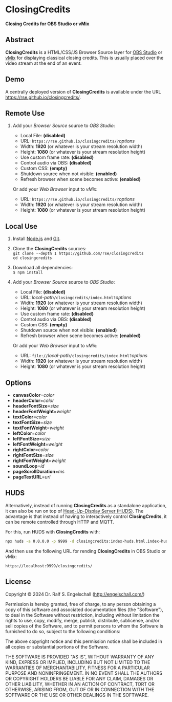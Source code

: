 
ClosingCredits
==============

**Closing Credits for OBS Studio or vMix**

Abstract
--------

**ClosingCredits** is a HTML/CSS/JS Browser Source layer for [OBS
Studio](http://obsproject.com/) or [vMix](https://www.vmix.com/) for
displaying classical closing credits. This is usually placed over
the video stream at the end of an event.

Demo
----

A centrally deployed version of **ClosingCredits** is available under
the URL https://rse.github.io/closingcredits/.

Remote Use
----------

1. Add your *Browser Source* source to *OBS Studio*:

   - Local File: **(disabled)**
   - URL: `https://rse.github.io/closingcredits/?`*options*
   - Width: **1920** (or whatever is your stream resolution width)
   - Height: **1080** (or whatever is your stream resolution height)
   - Use custom frame rate: **(disabled)**
   - Control audio via OBS: **(disabled)**
   - Custom CSS: **(empty)**
   - Shutdown source when not visible: **(enabled)**
   - Refresh browser when scene becomes active: **(enabled)**

   Or add your *Web Browser* input to *vMix*:

   - URL: `https://rse.github.io/closingcredits/?`*options*
   - Width: **1920** (or whatever is your stream resolution width)
   - Height: **1080** (or whatever is your stream resolution height)

Local Use
---------

1. Install [Node.js](https://nodejs.org/) and [Git](https://git-scm.com/).

2. Clone the **ClosingCredits** sources:<br/>
   `git clone --depth 1 https://github.com/rse/closingcredits`<br/>
   `cd closingcredits`<br/>

3. Download all dependencies:<br/>
   `$ npm install`

4. Add your *Browser Source* source to *OBS Studio*:

   - Local File: **(disabled)**
   - URL: *local-path*`/closingcredits/index.html?`*options*
   - Width: **1920** (or whatever is your stream resolution width)
   - Height: **1080** (or whatever is your stream resolution height)
   - Use custom frame rate: **(disabled)**
   - Control audio via OBS: **(disabled)**
   - Custom CSS: **(empty)**
   - Shutdown source when not visible: **(enabled)**
   - Refresh browser when scene becomes active: **(enabled)**

   Or add your *Web Browser* input to *vMix*:

   - URL: `file://`*local-path*`/closingcredits/index.html?`*options*
   - Width: **1920** (or whatever is your stream resolution width)
   - Height: **1080** (or whatever is your stream resolution height)

Options
-------

- **canvasColor**=*color*
- **headerColor**=*color*
- **headerFontSize**=*size*
- **headerFontWeight**=*weight*
- **textColor**=*color*
- **textFontSize**=*size*
- **textFontWeight**=*weight*
- **leftColor**=*color*
- **leftFontSize**=*size*
- **leftFontWeight**=*weight*
- **rightColor**=*color*
- **rightFontSize**=*size*
- **rightFontWeight**=*weight*
- **soundLoop**=*id*
- **pageScrollDuration**=*ms*
- **pageTextURL**=*url*

HUDS
----

Alternatively, instead of running **ClosingCredits** as a standalone
application, it can also be run on top of [Head-Up-Display Server
(HUDS)](https://github.com/rse/huds). The advantage is that instead
of having to interactively control **ClosingCredits**, it can be remote
controlled through HTTP and MQTT.

For this, run HUDS with **ClosingCredits** with:

```sh
npx huds -a 0.0.0.0 -p 9999 -d closingcredits:index-huds.html,index-huds.yaml
```

And then use the following URL for rending **ClosingCredits** in OBS Studio or vMix:

`https://localhost:9999/closingcredits/`

License
-------

Copyright &copy; 2024 Dr. Ralf S. Engelschall (http://engelschall.com/)

Permission is hereby granted, free of charge, to any person obtaining
a copy of this software and associated documentation files (the
"Software"), to deal in the Software without restriction, including
without limitation the rights to use, copy, modify, merge, publish,
distribute, sublicense, and/or sell copies of the Software, and to
permit persons to whom the Software is furnished to do so, subject to
the following conditions:

The above copyright notice and this permission notice shall be included
in all copies or substantial portions of the Software.

THE SOFTWARE IS PROVIDED "AS IS", WITHOUT WARRANTY OF ANY KIND,
EXPRESS OR IMPLIED, INCLUDING BUT NOT LIMITED TO THE WARRANTIES OF
MERCHANTABILITY, FITNESS FOR A PARTICULAR PURPOSE AND NONINFRINGEMENT.
IN NO EVENT SHALL THE AUTHORS OR COPYRIGHT HOLDERS BE LIABLE FOR ANY
CLAIM, DAMAGES OR OTHER LIABILITY, WHETHER IN AN ACTION OF CONTRACT,
TORT OR OTHERWISE, ARISING FROM, OUT OF OR IN CONNECTION WITH THE
SOFTWARE OR THE USE OR OTHER DEALINGS IN THE SOFTWARE.

